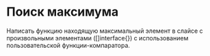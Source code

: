 # Поиск максимума

Написать функцию находящую максимальный элемент в слайсе
с произвольными элементами ([]interface{}) с использованием
пользовательской функции-компаратора. 
